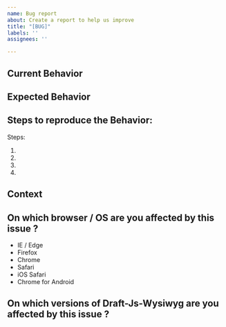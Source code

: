 ```yaml
---
name: Bug report
about: Create a report to help us improve
title: "[BUG]"
labels: ''
assignees: ''

---
```


## Current Behavior

<!-- Describe what happens instead of the expected behavior. -->

## Expected Behavior

<!-- Describe what should happen. -->

## Steps to reproduce the Behavior:

<!--
  Provide a link to a live example (you can use codesandbox.io) and an unambiguous set of steps to reproduce this bug.
  Include code to reproduce, if relevant (which it most likely is).
-->

Steps:

1.
2.
3.
4.

## Context

<!--
  What are you trying to accomplish? How has this issue affected you?
  Providing context helps us come up with a solution that is most useful in the real world.
-->

## On which browser / OS are you affected by this issue ?
  - IE / Edge
  - Firefox
  - Chrome
  - Safari
  - iOS Safari
  - Chrome for Android

## On which versions of Draft-Js-Wysiwyg are you affected by this issue ?
